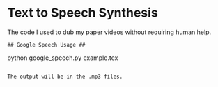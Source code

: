 # Text to Speech Synthesis #

The code I used to dub my paper videos without requiring human help.

```
## Google Speech Usage ##
```
python google_speech.py example.tex

```

The output will be in the .mp3 files.